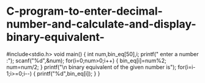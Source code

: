 # C-program-to-enter-decimal-number-and-calculate-and-display-binary-equivalent-
#include<stdio.h>
void main()
{
int num,bin_eq[50],i;
printf(" enter a number :");
scanf("%d",&num);
for(i=0;num>0;i++)
{
bin_eq[i]=num%2;
num=num/2;
}
printf("\n binary equivalent of the given number is");
for(i=i-1;i>=0;i--)
{
printf("%d",bin_eq[i]);
}
}
